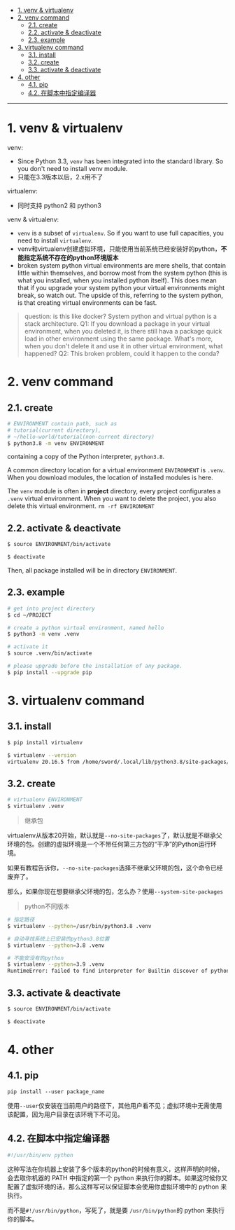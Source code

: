 - [1. venv & virtualenv](#1-venv--virtualenv)
- [2. venv command](#2-venv-command)
  - [2.1. create](#21-create)
  - [2.2. activate & deactivate](#22-activate--deactivate)
  - [2.3. example](#23-example)
- [3. virtualenv command](#3-virtualenv-command)
  - [3.1. install](#31-install)
  - [3.2. create](#32-create)
  - [3.3. activate & deactivate](#33-activate--deactivate)
- [4. other](#4-other)
  - [4.1. pip](#41-pip)
  - [4.2. 在脚本中指定编译器](#42-在脚本中指定编译器)

---
# 1. venv & virtualenv

venv:
- Since Python 3.3, `venv` has been integrated into the standard library. So you don't need to install venv module.
- 只能在3.3版本以后，2.x用不了


virtualenv:
- 同时支持 python2 和 python3


venv & virtualenv:
- `venv` is a subset of `virtualenv`. So if you want to use full capacities, you need to install `virtualenv`.
- venv和virtualenv创建虚拟环境，只能使用当前系统已经安装好的python，**不能指定系统不存在的python环境版本**
- broken system python
virtual environments are mere shells, that contain little within themselves, and borrow most from the system python (this is what you installed, when you installed python itself). This does mean that if you upgrade your system python your virtual environments might break, so watch out. The upside of this, referring to the system python, is that creating virtual environments can be fast.
> question: is this like docker? System python and virtual python is a stack architecture.
> Q1: If you download a package in your virtual environment, when you deleted it, is there still hava a package quick load in other environment using the same package. What's more, when you don't delete it and use it in other virtual environment, what happened? 
> Q2: This broken problem, could it happen to the conda?

# 2. venv command
## 2.1. create

```bash
# ENVIRONMENT contain path, such as 
# tutorial(current directory),
# ~/hello-world/tutorial(non-current directory)
$ python3.8 -m venv ENVIRONMENT
```
containing a copy of the Python interpreter, `python3.8`.


A common directory location for a virtual environment `ENVIRONMENT` is `.venv`. When you download modules, the location of installed modules is here.

The `venv` module is often in **project** directory, every project configurates a `.venv` virtual environment. When you want to delete the project, you also delete this virtual environment. `rm -rf ENVIRONMENT`

## 2.2. activate & deactivate

```bash
$ source ENVIRONMENT/bin/activate

$ deactivate
```

Then, all package installed will be in directory `ENVIRONMENT`.
## 2.3. example

```bash
# get into project directory
$ cd ~/PROJECT

# create a python virtual environment, named hello
$ python3 -m venv .venv

# activate it
$ source .venv/bin/activate

# please upgrade before the installation of any package.
$ pip install --upgrade pip
```

# 3. virtualenv command
## 3.1. install

```bash
$ pip install virtualenv

$ virtualenv --version
virtualenv 20.16.5 from /home/sword/.local/lib/python3.8/site-packages/virtualenv/__init__.py
```


## 3.2. create

```bash
# virtualenv ENVIRONMENT
$ virtualenv .venv
```
> 继承包

virtualenv从版本20开始，默认就是`--no-site-packages`了，默认就是不继承父环境的包。创建的虚拟环境是一个不带任何第三方包的“干净”的Python运行环境。

如果有教程告诉你，`--no-site-packages`选择不继承父环境的包，这个命令已经废弃了。

那么，如果你现在想要继承父环境的包，怎么办？使用`--system-site-packages`

> python不同版本

```bash
# 指定路径
$ virtualenv --python=/usr/bin/python3.8 .venv

# 自动寻找系统上已安装的python3.8位置
$ virtualenv --python=3.8 .venv

# 不能安没有的python
$ virtualenv --python=3.9 .venv
RuntimeError: failed to find interpreter for Builtin discover of python_spec='3.9'
```
## 3.3. activate & deactivate

```bash
$ source ENVIRONMENT/bin/activate

$ deactivate
```
# 4. other



## 4.1. pip 
`pip install --user package_name`

使用`--user`仅安装在当前用户的路径下，其他用户看不见；虚拟环境中无需使用该配置，因为用户目录在该环境下不可见。

## 4.2. 在脚本中指定编译器


```python
#!/usr/bin/env python
```
这种写法在你机器上安装了多个版本的python的时候有意义，这样声明的时候，会去取你机器的 PATH 中指定的第一个 python 来执行你的脚本。如果这时候你又配置了虚拟环境的话，那么这样写可以保证脚本会使用你虚拟环境中的 python 来执行。

而不是`#!/usr/bin/python`，写死了，就是要 `/usr/bin/python`的 python 来执行你的脚本。